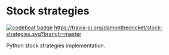 # Stock strategies
[![codebeat badge](https://codebeat.co/badges/357bb363-448c-496b-b1c8-820687cd87fd)](https://codebeat.co/projects/github-com-damonthecricket-stock-strategies-master) https://travis-ci.org/damonthecricket/stock-strategies.svg?branch=master

Python stock strategies implementation.
